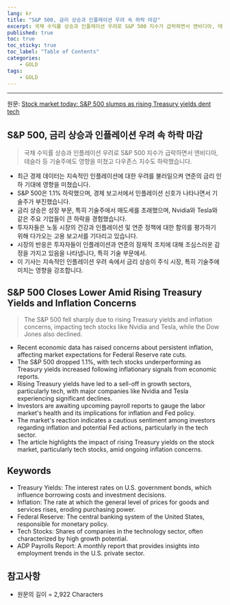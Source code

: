 ```yaml
---
lang: kr
title: "S&P 500, 금리 상승과 인플레이션 우려 속 하락 마감"
excerpt: 국채 수익률 상승과 인플레이션 우려로 S&P 500 지수가 급락하면서 엔비디아, 테슬라 등 기술주에도 영향을 미쳤고 다우존스 지수도 하락했습니다.
published: true
toc: true
toc_sticky: true
toc_label: "Table of Contents"
categories:
    - GOLD
tags:
    - GOLD
---
```


---

  원문: [Stock market today: S&P 500 slumps as rising Treasury yields dent tech](https://www.investing.com/news/stock-market-news/stock-market-today-sp-500-slumps-as-rising-treasury-yields-dent-tech-3798849)

## S&P 500, 금리 상승과 인플레이션 우려 속 하락 마감

> 국채 수익률 상승과 인플레이션 우려로 S&P 500 지수가 급락하면서 엔비디아, 테슬라 등 기술주에도 영향을 미쳤고 다우존스 지수도 하락했습니다.


- 최근 경제 데이터는 지속적인 인플레이션에 대한 우려를 불러일으켜 연준의 금리 인하 기대에 영향을 미쳤습니다.
- S&P 500은 1.1% 하락했으며, 경제 보고서에서 인플레이션 신호가 나타나면서 기술주가 부진했습니다.
- 금리 상승은 성장 부문, 특히 기술주에서 매도세를 초래했으며, Nvidia와 Tesla와 같은 주요 기업들이 큰 하락을 경험했습니다.
- 투자자들은 노동 시장의 건강과 인플레이션 및 연준 정책에 대한 함의를 평가하기 위해 다가오는 고용 보고서를 기다리고 있습니다.
- 시장의 반응은 투자자들이 인플레이션과 연준의 잠재적 조치에 대해 조심스러운 감정을 가지고 있음을 나타냅니다, 특히 기술 부문에서.
- 이 기사는 지속적인 인플레이션 우려 속에서 금리 상승이 주식 시장, 특히 기술주에 미치는 영향을 강조합니다.

## S&P 500 Closes Lower Amid Rising Treasury Yields and Inflation Concerns

> The S&P 500 fell sharply due to rising Treasury yields and inflation concerns, impacting tech stocks like Nvidia and Tesla, while the Dow Jones also declined.


- Recent economic data has raised concerns about persistent inflation, affecting market expectations for Federal Reserve rate cuts.
- The S&P 500 dropped 1.1%, with tech stocks underperforming as Treasury yields increased following inflationary signals from economic reports.
- Rising Treasury yields have led to a sell-off in growth sectors, particularly tech, with major companies like Nvidia and Tesla experiencing significant declines.
- Investors are awaiting upcoming payroll reports to gauge the labor market's health and its implications for inflation and Fed policy.
- The market's reaction indicates a cautious sentiment among investors regarding inflation and potential Fed actions, particularly in the tech sector.
- The article highlights the impact of rising Treasury yields on the stock market, particularly tech stocks, amid ongoing inflation concerns.

## Keywords

- Treasury Yields: The interest rates on U.S. government bonds, which influence borrowing costs and investment decisions.
- Inflation: The rate at which the general level of prices for goods and services rises, eroding purchasing power.
- Federal Reserve: The central banking system of the United States, responsible for monetary policy.
- Tech Stocks: Shares of companies in the technology sector, often characterized by high growth potential.
- ADP Payrolls Report: A monthly report that provides insights into employment trends in the U.S. private sector.

## 참고사항

- 원문의 길이 = 2,922 Characters

